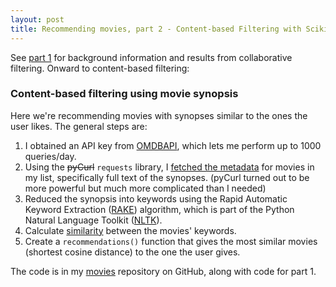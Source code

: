 ```yaml
---
layout: post
title: Recommending movies, part 2 - Content-based Filtering with Scikit-Learn
---
```


See [part 1](https://ptvan.github.io/movie-recommender-part1) for background information and results from collaborative filtering. Onward to content-based filtering:

### Content-based filtering using movie synopsis

Here we're recommending movies with synopses similar to the ones the user likes. The general steps are:

1. I obtained an API key from [OMDBAPI](https://www.omdbapi.com/), which lets me perform up to 1000 queries/day.
2. Using the ~~pyCurl~~ `requests` library, I [fetched the metadata](https://github.com/ptvan/movies/blob/master/fetch_movie_metadata.py) for movies in my list, specifically full text of the synopses. (pyCurl turned out to be more powerful but much more complicated than I needed)
3. Reduced the synopsis into keywords using the Rapid Automatic Keyword Extraction ([RAKE](https://pypi.org/project/rake-nltk/)) algorithm, which is part of the Python Natural Language Toolkit ([NLTK](https://www.nltk.org/)).
4. Calculate [similarity](https://en.wikipedia.org/wiki/Cosine_similarity) between the movies' keywords.
5. Create a `recommendations()` function that gives the most similar movies (shortest cosine distance) to the one the user gives.

The code is in my [movies](https://github.com/ptvan/movies) repository on GitHub, along with code for part 1.